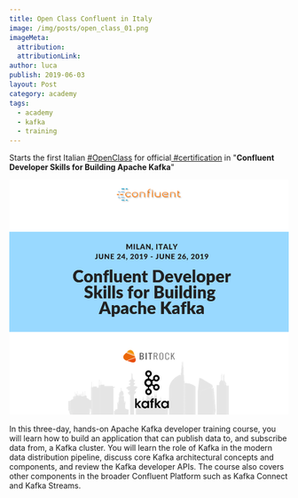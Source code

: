 ```yaml
---
title: Open Class Confluent in Italy
image: /img/posts/open_class_01.png
imageMeta:
  attribution:
  attributionLink:
author: luca
publish: 2019-06-03
layout: Post
category: academy
tags:
  - academy
  - kafka
  - training
---
```

Starts the first Italian [#OpenClass](https://www.linkedin.com/feed/hashtag/?keywords=%23OpenClass) for official[ #certification](https://www.linkedin.com/feed/hashtag/?keywords=%23certification) in "**Confluent Developer Skills for Building Apache Kafka**" <!-- more -->

![/img/open_class_01.png](/img/open_class_01.png)

In this three-day, hands-on Apache Kafka developer training course, you will learn how to build an application that can publish data to, and subscribe data from, a Kafka cluster. You will learn the role of Kafka in the modern data distribution pipeline, discuss core Kafka architectural concepts and components, and review the Kafka developer APIs. The course also covers other components in the broader Confluent Platform such as Kafka Connect and Kafka Streams.
